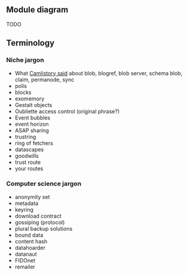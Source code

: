 
## Module diagram
TODO

## Terminology

### Niche jargon

- What [Camlistory said](https://github.com/camlistore/camlistore/blob/master/doc/terms.md) about blob, blogref, blob server, schema blob, claim, permanode, sync
- polis
- blocks
- exomemory
- Gestalt objects
- Oubliette access control (original phrase?)
- Event bubbles
- event horizon
- ASAP sharing
- trustring
- ring of fetchers
- datascapes
- goodwills
- trust route
- your routes

### Computer science jargon
- anonymity set
- metadata
- keyring
- download contract
- gossiping (protocol)
- plural backup solutions
- bound data
- content hash
- datahoarder
- datanaut
- FIDOnet
- remailer

